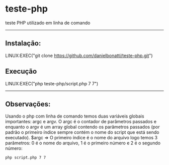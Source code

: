 # teste-php
teste PHP utilizado em linha de comando

<hr>

## Instalação:
LINUX:EXEC("git clone https://github.com/danielbonatti/teste-php.git")

## Execução
LINUX:EXEC("php teste-php/script.php 7 7")

<hr>

## Observações:
Usando o php com linha de comando temos duas variáveis globais importantes: argc e argv. O argc é o contador de parâmetros passados e enquanto o argv é um array global contendo os parâmetros passados (por padrão o primeiro índice sempre contém o nome do script que está sendo executado).
$argc => O primeiro índice é o nome do arquivo logo temos 3 parâmetros: 0 é o nome do arquivo, 1 é o primeiro número e 2 é o segundo número:
```
php script.php 7 7
```
